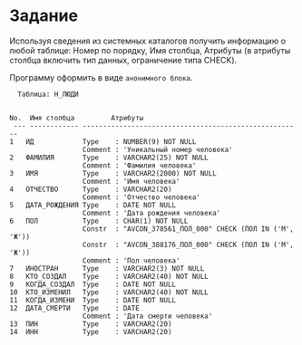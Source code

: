 # Задание

Используя сведения из системных каталогов получить информацию о любой таблице: Номер по порядку, Имя столбца, Атрибуты (в атрибуты столбца включить тип данных, ограничение типа CHECK).

Программу оформить в виде `анонимного блока`.
```
  Таблица: Н_ЛЮДИ


No.  Имя столбца         Атрибуты
 --- ------------ ------------------------------------------------------
1   ИД            Type    : NUMBER(9) NOT NULL
                  Comment : 'Уникальный номер человека'
2   ФАМИЛИЯ       Type    : VARCHAR2(25) NOT NULL
                  Comment : 'Фамилия человека'
3   ИМЯ           Type    : VARCHAR2(2000) NOT NULL
                  Comment : 'Имя человека'
4   ОТЧЕСТВО      Type    : VARCHAR2(20)  
                  Comment : 'Отчество человека'
5   ДАТА_РОЖДЕНИЯ Type    : DATE NOT NULL
                  Comment : 'Дата рождения человека'
6   ПОЛ           Type    : CHAR(1) NOT NULL
                  Constr  : "AVCON_378561_ПОЛ_000" CHECK (ПОЛ IN ('М', 'Ж'))
                  Constr  : "AVCON_388176_ПОЛ_000" CHECK (ПОЛ IN ('М', 'Ж'))
                  Comment : 'Пол человека'
7   ИНОСТРАН      Type    : VARCHAR2(3) NOT NULL
8   КТО_СОЗДАЛ    Type    : VARCHAR2(40) NOT NULL
9   КОГДА_СОЗДАЛ  Type    : DATE NOT NULL
10  КТО_ИЗМЕНИЛ   Type    : VARCHAR2(40) NOT NULL
11  КОГДА_ИЗМЕНИ  Type    : DATE NOT NULL
12  ДАТА_СМЕРТИ   Type    : DATE  
                  Comment : 'Дата смерти человека'
13  ПИН           Type    : VARCHAR2(20)  
14  ИНН           Type    : VARCHAR2(20)  
```
